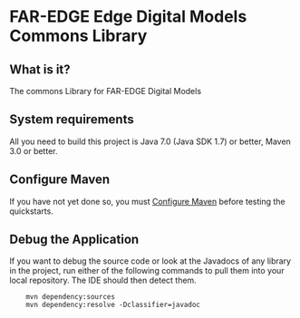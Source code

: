 FAR-EDGE Edge Digital Models Commons Library
=======================

What is it?
-----------
The commons Library for FAR-EDGE Digital Models


System requirements
-------------------

All you need to build this project is Java 7.0 (Java SDK 1.7) or better, Maven 3.0 or better.


 
Configure Maven
---------------

If you have not yet done so, you must [Configure Maven](../README.md#mavenconfiguration) before testing the quickstarts.


Debug the Application
------------------------------------

If you want to debug the source code or look at the Javadocs of any library in the project, run either of the following commands to pull them into your local repository. The IDE should then detect them.

        mvn dependency:sources
        mvn dependency:resolve -Dclassifier=javadoc

